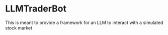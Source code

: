 # LLMTraderBot
This is meant to provide a framework for an LLM to interact with a simulated stock market
